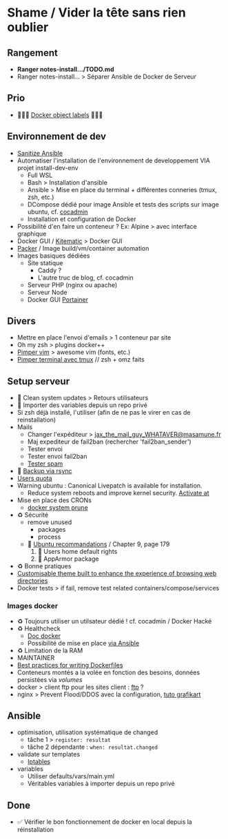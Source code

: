 # Shame / Vider la tête sans rien oublier

## Rangement

- **Ranger notes-install.../TODO.md**
- Ranger notes-install... > Séparer Ansible de Docker de Serveur

## Prio

- 🚨🚨🚨 [Docker object labels](https://docs.docker.com/config/labels-custom-metadata/) 🚨🚨🚨

## Environnement de dev

- [Sanitize Ansible](https://docs.ansible.com/ansible/2.3/dev_guide/testing_sanity.html)
- Automatiser l'installation de l'environnement de developpement VIA projet install-dev-env
  - Full WSL
  - Bash > Installation d'ansible
  - Ansible > Mise en place du terminal + différentes conneries (tmux, zsh, etc.)
  - DCompose dédié pour image Ansible et tests des scripts sur image ubuntu, cf. [cocadmin](https://www.youtube.com/watch?v=yqLPUOsy-8M)
  - Installation et configuration de Docker
- Possibilité d'en faire un conteneur ? Ex: Alpine > avec interface graphique
- Docker GUI / [Kitematic](https://kitematic.com/) > Docker GUI
- [Packer](https://www.packer.io/) / Image build/vm/container automation
- Images basiques dédiées
  - Site statique
    - Caddy ?
    - L'autre truc de blog, cf. cocadmin
  - Serveur PHP (nginx ou apache)
  - Serveur Node
  - Docker GUI [Portainer](https://blog.ippon.tech/tips-and-reminders-for-using-docker-daily/#tip3portainerftw)

## Divers

- Mettre en place l'envoi d'emails > 1 conteneur par site
- Oh my zsh > plugins docker++
- [Pimper vim](https://github.com/amix/vimrc) > awesome vim (fonts, etc.)
- [Pimper terminal avec tmux](https://www.grafikart.fr/tutoriels/pimp-my-shell-750) // zsh + omz faits

## Setup serveur

- 🐛 Clean system updates > Retours utilisateurs
- 🌱 Importer des variables depuis un repo privé
- Si zsh déjà installé, l'utiliser (afin de ne pas le virer en cas de reinstallation)
- Mails
  - Changer l'expéditeur > jax_the_mail_guy_WHATAVER@masamune.fr
  - Maj expediteur de fail2ban (rechercher 'fail2ban_sender')
  - Tester envoi
  - Tester envoi fail2ban
  - [Tester spam](https://www.mail-tester.com/)
- 🌱 [Backup via rsync](https://www.grafikart.fr/tutoriels/rsync-1012)
- [Users quota](https://www.digitalocean.com/community/tutorials/how-to-set-filesystem-quotas-on-ubuntu-18-04)
- Warning ubuntu : Canonical Livepatch is available for installation.
  - Reduce system reboots and improve kernel security. [Activate at](https://ubuntu.com/livepatch)
- Mise en place des CRONs
  - [docker system prune](https://docs.docker.com/config/pruning/)
- ♻️ Sécurité
  - remove unused
    - packages
    - process
  - 🌱 [Ubuntu recommandations](https://help.ubuntu.com/lts/serverguide/serverguide.pdf) / Chapter 9, page 179
     1. 🌱 Users home default rights
     2. 🌱 AppArmor package
- ♻️ Bonne pratiques
- [Customisable theme built to enhance the experience of browsing web directories](https://github.com/oupala/apaxy)
- Docker tests > if fail, remove test related containers/compose/services

### Images docker

- ♻️ Toujours utiliser un utilsateur dédié ! cf. cocadmin / Docker Hacké
- ♻️ Healthcheck
  - [Doc docker](https://docs.docker.com/engine/reference/builder/#healthcheck)
  - Possibilité de mise en place [via Ansible](https://docs.ansible.com/ansible/latest/modules/docker_container_module.html#parameter-healthcheck)
- ♻️ Limitation de la RAM
- MAINTAINER
- [Best practices for writing Dockerfiles](https://docs.docker.com/develop/develop-images/dockerfile_best-practices/)
- Conteneurs montés a la volée en fonction des besoins, données persistées via *volumes*
- docker > client ftp pour les sites client : [ftp](https://www.grafikart.fr/tutoriels/proftpd-755) ?
- nginx > Prevent Flood/DDOS avec la configuration, [tuto grafikart](https://www.grafikart.fr/tutoriels/flood-ddos-fail2ban-884)

## Ansible

- optimisation, utilisation systématique de changed
  - tâche 1 > `register: resultat`
  - tâche 2 dépendante : `when: resultat.changed`
- validate sur templates
  - [Iptables](https://www.grafikart.fr/tutoriels/iptables-694)
- variables
  - Utiliser defaults/vars/main.yml
  - Véritables variables à importer depuis un repo privé

## Done

- ✅ Vérifier le bon fonctionnement de docker en local depuis la réinstallation
